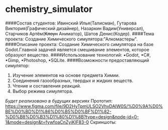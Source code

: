 # chemistry_simulator
####Состав студентов: Ивинский Илья(Талисман), Гутарова Виктория(Графический дизайнер), Назаркин Вадим(Универсал), Старчиков Артём(~~Клоун~~ Аниматор), Шатов Денис(Кодер). 
####Тема проекта: Создание Химического симулятора:"Алкомастеры".
####Описание проекта: Создание Химического симулятора на базе Godot.Главной задачей является смешивание элементов, которое образуют вещество.
####Использование технологий: •Godot, •C#, •Gimp, •Photoshop, •SQLite.
####Возможности предоставляющий симулятор:
1. Изучение элементов на основе предмета Химии.
2. Соединения газообразных, твердых и жидких веществ.
3. Чтение и составления реакций.
4. Выбор режима симулятора.

*Будет реализовано в будущих версиях*
Прототип: https://www.figma.com/file/9D2HyTpmULSO2VhvDAIW0S/%D0%9A%D0%BE%D0%BD%D1%86%D0%B5%D0%BF%D1%82-%D0%B8%D0%B3%D1%80%D1%8B?type=design&node-id=0-1&mode=design&t=fywfoaCnZyiKlF83-0
Скриншоты:

